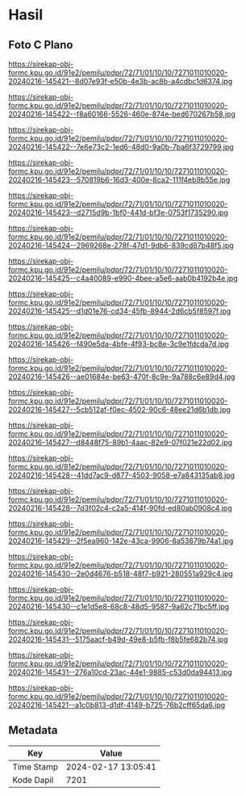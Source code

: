 # Hasil

## Foto C Plano

https://sirekap-obj-formc.kpu.go.id/91e2/pemilu/pdpr/72/71/01/10/10/7271011010020-20240216-145421--8d07e93f-e50b-4e3b-ac8b-a4cdbc1d6374.jpg

https://sirekap-obj-formc.kpu.go.id/91e2/pemilu/pdpr/72/71/01/10/10/7271011010020-20240216-145422--f8a60166-5526-460e-874e-bed670267b58.jpg

https://sirekap-obj-formc.kpu.go.id/91e2/pemilu/pdpr/72/71/01/10/10/7271011010020-20240216-145422--7e6e73c2-1ed6-48d0-9a0b-7ba6f3729799.jpg

https://sirekap-obj-formc.kpu.go.id/91e2/pemilu/pdpr/72/71/01/10/10/7271011010020-20240216-145423--570819b6-16d3-400e-8ca2-111f4eb9b55e.jpg

https://sirekap-obj-formc.kpu.go.id/91e2/pemilu/pdpr/72/71/01/10/10/7271011010020-20240216-145423--d2715d9b-1bf0-441d-bf3e-0753f1735290.jpg

https://sirekap-obj-formc.kpu.go.id/91e2/pemilu/pdpr/72/71/01/10/10/7271011010020-20240216-145424--2969268e-278f-47d1-9db6-839cd87b48f5.jpg

https://sirekap-obj-formc.kpu.go.id/91e2/pemilu/pdpr/72/71/01/10/10/7271011010020-20240216-145425--c4a40089-e990-4bee-a5e6-aab0b4192b4e.jpg

https://sirekap-obj-formc.kpu.go.id/91e2/pemilu/pdpr/72/71/01/10/10/7271011010020-20240216-145425--d1d01e76-cd34-45fb-8944-2d6cb5f8597f.jpg

https://sirekap-obj-formc.kpu.go.id/91e2/pemilu/pdpr/72/71/01/10/10/7271011010020-20240216-145426--f490e5da-4bfe-4f93-bc8e-3c9e1fdcda7d.jpg

https://sirekap-obj-formc.kpu.go.id/91e2/pemilu/pdpr/72/71/01/10/10/7271011010020-20240216-145426--ae01684e-be63-470f-8c9e-9a788c6e89d4.jpg

https://sirekap-obj-formc.kpu.go.id/91e2/pemilu/pdpr/72/71/01/10/10/7271011010020-20240216-145427--5cb512af-f0ec-4502-90c6-48ee21d6b1db.jpg

https://sirekap-obj-formc.kpu.go.id/91e2/pemilu/pdpr/72/71/01/10/10/7271011010020-20240216-145427--d8448f75-89b1-4aac-82e9-07f021e22d02.jpg

https://sirekap-obj-formc.kpu.go.id/91e2/pemilu/pdpr/72/71/01/10/10/7271011010020-20240216-145428--41dd7ac9-d877-4503-9058-e7a843135ab8.jpg

https://sirekap-obj-formc.kpu.go.id/91e2/pemilu/pdpr/72/71/01/10/10/7271011010020-20240216-145428--7d3f02c4-c2a5-414f-90fd-ed80ab0908c4.jpg

https://sirekap-obj-formc.kpu.go.id/91e2/pemilu/pdpr/72/71/01/10/10/7271011010020-20240216-145429--2f5ea960-142e-43ca-9906-6a53679b74a1.jpg

https://sirekap-obj-formc.kpu.go.id/91e2/pemilu/pdpr/72/71/01/10/10/7271011010020-20240216-145430--2e0d4676-b518-48f7-b921-280551a929c4.jpg

https://sirekap-obj-formc.kpu.go.id/91e2/pemilu/pdpr/72/71/01/10/10/7271011010020-20240216-145430--c1e1d5e8-68c8-48d5-9587-9a62c71bc5ff.jpg

https://sirekap-obj-formc.kpu.go.id/91e2/pemilu/pdpr/72/71/01/10/10/7271011010020-20240216-145431--5175aacf-b49d-49e8-b5fb-f8b5fe682b74.jpg

https://sirekap-obj-formc.kpu.go.id/91e2/pemilu/pdpr/72/71/01/10/10/7271011010020-20240216-145431--276a10cd-23ac-44e1-9885-c53d0da94413.jpg

https://sirekap-obj-formc.kpu.go.id/91e2/pemilu/pdpr/72/71/01/10/10/7271011010020-20240216-145421--a1c0b813-d1df-4149-b725-76b2cff65da6.jpg


## Metadata

| Key        | Value               |
| ---------- | ------------------- |
| Time Stamp | 2024-02-17 13:05:41 |
| Kode Dapil | 7201                |



